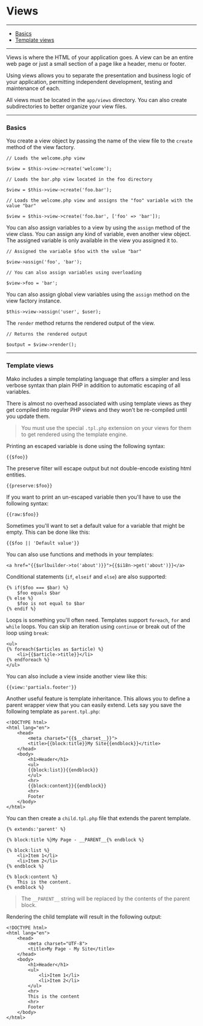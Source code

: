 # Views

--------------------------------------------------------

* [Basics](#basics)
* [Template views](#template_views)
 
--------------------------------------------------------

Views is where the HTML of your application goes. A view can be an entire web page or just a small section of a page like a header, menu or footer.

Using views allows you to separate the presentation and business logic of your application, permitting independent development, testing and maintenance of each.

All views must be located in the ```app/views``` directory. You can also create subdirectories to better organize your view files.

--------------------------------------------------------

<a id="basics"></a>

### Basics

You create a view object by passing the name of the view file to the ```create``` method of the view factory.

	// Loads the welcome.php view

	$view = $this->view->create('welcome');

	// Loads the bar.php view located in the foo directory

	$view = $this->view->create('foo.bar');

	// Loads the welcome.php view and assigns the "foo" variable with the value "bar"

	$view = $this->view->create('foo.bar', ['foo' => 'bar']);

You can also assign variables to a view by using the ```assign``` method of the view class. You can assign any kind of variable, even another view object. The assigned variable is only available in the view you assigned it to.

	// Assigned the variable $foo with the value "bar"

	$view->assign('foo', 'bar');

	// You can also assign variables using overloading

	$view->foo = 'bar';

You can also assign global view variables using the ```assign``` method on the view factory instance.

	$this->view->assign('user', $user);

The ```render``` method returns the rendered output of the view.

	// Returns the rendered output

	$output = $view->render();

--------------------------------------------------------

<a id="template_views"></a>

### Template views

Mako includes a simple templating language that offers a simpler and less verbose syntax than plain PHP in addition to automatic escaping of all variables.

There is almost no overhead associated with using template views as they get compiled into regular PHP views and they won't be re-compiled until you update them.

> You must use the special ```.tpl.php``` extension on your views for them to get rendered using the template engine.

Printing an escaped variable is done using the following syntax:

	{{$foo}}

The preserve filter will escape output but not double-encode existing html entities.

	{{preserve:$foo}}

If you want to print an un-escaped variable then you'll have to use the following syntax:

	{{raw:$foo}}

Sometimes you'll want to set a default value for a variable that might be empty. This can be done like this:

	{{$foo || 'Default value'}}

You can also use functions and methods in your templates:

	<a href="{{$urlbuilder->to('about')}}">{{$i18n->get('about')}}</a>

Conditional statements (```if```, ```elseif``` and ```else```) are also supported:

	{% if($foo === $bar) %}
		$foo equals $bar
	{% else %}
		$foo is not equal to $bar
	{% endif %}

Loops is something you'll often need. Templates support ```foreach```, ```for``` and ```while``` loops. You can skip an iteration using ```continue``` or break out of the loop using ```break```:

	<ul>
	{% foreach($articles as $article) %}
		<li>{{$article->title}}</li>
	{% endforeach %}
	</ul>

You can also include a view inside another view like this:

	{{view:'partials.footer'}}

Another useful feature is template inheritance. This allows you to define a parent wrapper view that you can easily extend. Lets say you save the following template as ```parent.tpl.php```:

	<!DOCTYPE html>
	<html lang="en">
		<head>
			<meta charset="{{$__charset__}}">
			<title>{{block:title}}My Site{{endblock}}</title>
		</head>
		<body>
			<h1>Header</h1>
			<ul>
			{{block:list}}{{endblock}}
			</ul>
			<hr>
			{{block:content}}{{endblock}}
			<hr>
			Footer
		</body>
	</html>

You can then create a ```child.tpl.php``` file that extends the parent template.

	{% extends:'parent' %}

	{% block:title %}My Page - __PARENT__{% endblock %}

	{% block:list %}
		<li>Item 1</li>
		<li>Item 2</li>
	{% endblock %}

	{% block:content %}
		This is the content.
	{% endblock %}

> The ```__PARENT__``` string will be replaced by the contents of the parent block.

Rendering the child template will result in the following output:

	<!DOCTYPE html>
	<html lang="en">
		<head>
			<meta charset="UTF-8">
			<title>My Page - My Site</title>
		</head>
		<body>
			<h1>Header</h1>
			<ul>
				<li>Item 1</li>
				<li>Item 2</li>
			</ul>
			<hr>
			This is the content
			<hr>
			Footer
		</body>
	</html>
